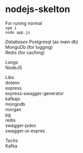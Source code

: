 # nodejs-skelton

For runing normal  
```npm i```     
```node app.js```



*Databases*
Postgresql (as main db)  
MongoDb (for logging)  
Redis (for caching)

*Langs*  
NodeJS

*Libs*  
dotenv   
express  
express-swagger-generator  
kafkajs  
mongodb  
morgan  
pg      
redis  
swagger-jsdoc  
swagger-ui-expres  

*Techs*     
Kafka

